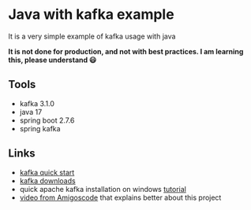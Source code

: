 # Java with kafka example

It is a very simple example of kafka usage with java

**It is not done for production, and not with best practices. I am learning this, please understand 😃**

## Tools

- kafka 3.1.0
- java 17
- spring boot 2.7.6
- spring kafka

## Links

- [kafka quick start](https://kafka.apache.org/quickstart)
- [kafka downloads](https://kafka.apache.org/downloads)
- quick apache kafka installation on windows [tutorial](https://www.conduktor.io/kafka/how-to-install-apache-kafka-on-windows)
- [video from Amigoscode](https://youtu.be/SqVfCyfCJqw) that explains better about this project
